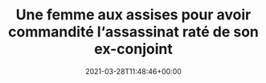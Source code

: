 ---
isIndex: false
title: Une femme aux assises pour avoir commandité l‘assassinat raté de son ex-conjoint
date: 2021-03-28T11:48:46+00:00
concerned:
  - sophie-rey-gascon
press:
  title: Le Figaro
  url: https://www.lefigaro.fr/faits-divers/seine-saint-denis-une-femme-aux-assises-pour-avoir-commandite-l-assassinat-rate-de-son-ex-conjoint-20210328
---